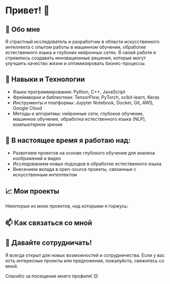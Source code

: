 # Привет! 👋


## 🧠 Обо мне
Я страстный исследователь и разработчик в области искусственного интеллекта с опытом работы в машинном обучении, обработке естественного языка и глубоких нейронных сетях. В своей работе я стремлюсь создавать инновационные решения, которые могут улучшить качество жизни и оптимизировать бизнес-процессы.

## 🔧 Навыки и Технологии
- Языки программирования: Python, C++, JavaScript
- Фреймворки и библиотеки: TensorFlow, PyTorch, scikit-learn, Keras
- Инструменты и платформы: Jupyter Notebook, Docker, Git, AWS, Google Cloud
- Методы и алгоритмы: нейронные сети, глубокое обучение, машинное обучение, обработка естественного языка (NLP), компьютерное зрение

## 🌱 В настоящее время я работаю над:
- Развитием проектов на основе глубокого обучения для анализа изображений и видео
- Исследованием новых подходов в обработке естественного языка
- Внесением вклада в open-source проекты, связанные с искусственным интеллектом

## 📈 Мои проекты
Некоторые из моих проектов, над которыми я горжусь:

## 📫 Как связаться со мной

## 🤝 Давайте сотрудничать!
Я всегда открыт для новых возможностей и сотрудничества. Если у вас есть интересные проекты или предложения, пожалуйста, свяжитесь со мной.

Спасибо за посещение моего профиля! 😊
